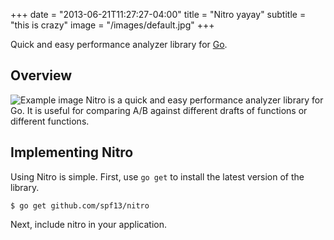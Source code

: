 +++
date        = "2013-06-21T11:27:27-04:00"
title       = "Nitro yayay"
subtitle    = "this is crazy"
image       = "/images/default.jpg"
+++


Quick and easy performance analyzer library for [Go](http://golang.org/).

## Overview
![Example image](https://i.ytimg.com/vi/tntOCGkgt98/maxresdefault.jpg)
Nitro is a quick and easy performance analyzer library for Go.
It is useful for comparing A/B against different drafts of functions
or different functions.

## Implementing Nitro

Using Nitro is simple. First, use `go get` to install the latest version
of the library.

    $ go get github.com/spf13/nitro

Next, include nitro in your application.
